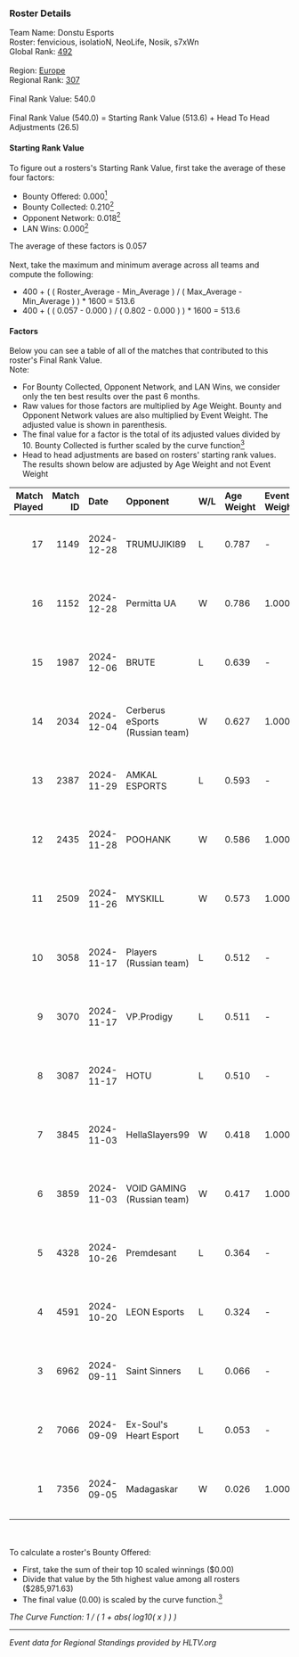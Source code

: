 ### Roster Details<br />
Team Name: Donstu Esports<br />
Roster: fenvicious, isolatioN, NeoLife, Nosik, s7xWn<br />
Global Rank: [492](../../standings_global_2025_02_28.md)<br />
<br />
Region: [Europe]( ../../standings_europe_2025_02_28.md)<br />
Regional Rank: [307]( ../../standings_europe_2025_02_28.md)<br />
<br />
Final Rank Value:  540.0<br />
<br />
Final Rank Value (540.0) = Starting Rank Value (513.6) + Head To Head Adjustments (26.5)<br />

#### Starting Rank Value<br />
To figure out a rosters's Starting Rank Value, first take the average of these four factors:<br />
- Bounty Offered: 0.000[<sup>1</sup>](#table2)
- Bounty Collected: 0.210[<sup>2</sup>](#table1)
- Opponent Network: 0.018[<sup>2</sup>](#table1)
- LAN Wins: 0.000[<sup>2</sup>](#table1)

The average of these factors is 0.057<br />
<br />
Next, take the maximum and minimum average across all teams and compute the following:<br />
- 400 + ( ( Roster_Average - Min_Average ) / ( Max_Average - Min_Average ) ) * 1600 = 513.6
- 400 + ( ( 0.057 - 0.000 ) / ( 0.802 - 0.000 ) ) * 1600 = 513.6


#### Factors<br />
Below you can see a table of all of the matches that contributed to this roster's Final Rank Value.<br />
Note:<br />

- For Bounty Collected, Opponent Network, and LAN Wins, we consider only the ten best results over the past 6 months.
- Raw values for those factors are multiplied by Age Weight. Bounty and Opponent Network values are also multiplied by Event Weight. The adjusted value is shown in parenthesis.
- The final value for a factor is the total of its adjusted values divided by 10. Bounty Collected is further scaled by the curve function[<sup>3</sup>](#curveFunction)
- Head to head adjustments are based on rosters' starting rank values. The results shown below are adjusted by Age Weight and not Event Weight
<span id="table1"></span><br />


| Match Played | Match ID | Date       | Opponent                        | W/L | Age Weight | Event Weight | Bounty Collected | Opponent Network | LAN Wins  | H2H Adj. | Roster                                       |
| -: | -: | :- | :- | :- | :- | :- | :- | :- | :- | -: | :- |
|           17 |     1149 | 2024-12-28 | TRUMUJIKI89                     | L   | 0.787      | -            | -                | -                | -         |    -8.09 | fenvicious, isolatioN, NeoLife, Nosik, s7xWn |
|           16 |     1152 | 2024-12-28 | Permitta UA                     | W   | 0.786      | 1.000        | 0.000 (0.000)    | 0.000 (0.000)    | 0 (0.000) |     7.57 | fenvicious, isolatioN, NeoLife, Nosik, s7xWn |
|           15 |     1987 | 2024-12-06 | BRUTE                           | L   | 0.639      | -            | -                | -                | -         |    -4.02 | isolatioN, NeoLife, Nosik, s7xWn, V0ider     |
|           14 |     2034 | 2024-12-04 | Cerberus eSports (Russian team) | W   | 0.627      | 1.000        | 0.000 (0.000)    | 0.088 (0.055)    | 0 (0.000) |    12.32 | isolatioN, NeoLife, Nosik, s7xWn, V0ider     |
|           13 |     2387 | 2024-11-29 | AMKAL ESPORTS                   | L   | 0.593      | -            | -                | -                | -         |    -1.16 | isolatioN, NeoLife, Nosik, s7xWn, V0ider     |
|           12 |     2435 | 2024-11-28 | POOHANK                         | W   | 0.586      | 1.000        | 0.000 (0.000)    | 0.018 (0.010)    | 0 (0.000) |    10.86 | isolatioN, NeoLife, Nosik, s7xWn, V0ider     |
|           11 |     2509 | 2024-11-26 | MYSKILL                         | W   | 0.573      | 1.000        | 0.003 (0.002)    | 0.140 (0.080)    | 0 (0.000) |    14.22 | isolatioN, NeoLife, Nosik, s7xWn, V0ider     |
|           10 |     3058 | 2024-11-17 | Players (Russian team)          | L   | 0.512      | -            | -                | -                | -         |    -6.14 | isolatioN, NeoLife, Nosik, s7xWn, V0ider     |
|            9 |     3070 | 2024-11-17 | VP.Prodigy                      | L   | 0.511      | -            | -                | -                | -         |    -6.38 | isolatioN, NeoLife, Nosik, s7xWn, V0ider     |
|            8 |     3087 | 2024-11-17 | HOTU                            | L   | 0.510      | -            | -                | -                | -         |    -2.15 | isolatioN, NeoLife, Nosik, s7xWn, V0ider     |
|            7 |     3845 | 2024-11-03 | HellaSlayers99                  | W   | 0.418      | 1.000        | 0.000 (0.000)    | 0.051 (0.021)    | 0 (0.000) |     8.38 | isolatioN, NeoLife, Nosik, s7xWn, V0ider     |
|            6 |     3859 | 2024-11-03 | VOID GAMING (Russian team)      | W   | 0.417      | 1.000        | 0.000 (0.000)    | 0.030 (0.012)    | 0 (0.000) |     5.96 | isolatioN, NeoLife, Nosik, s7xWn, V0ider     |
|            5 |     4328 | 2024-10-26 | Premdesant                      | L   | 0.364      | -            | -                | -                | -         |    -2.77 | isolatioN, NeoLife, Nosik, s7xWn, V0ider     |
|            4 |     4591 | 2024-10-20 | LEON Esports                    | L   | 0.324      | -            | -                | -                | -         |    -0.93 | isolatioN, NeoLife, Nosik, s7xWn, V0ider     |
|            3 |     6962 | 2024-09-11 | Saint Sinners                   | L   | 0.066      | -            | -                | -                | -         |    -1.09 | isolatioN, NeoLife, Nosik, s7xWn, V0ider     |
|            2 |     7066 | 2024-09-09 | Ex-Soul's Heart Esport          | L   | 0.053      | -            | -                | -                | -         |    -0.48 | isolatioN, NeoLife, Nosik, s7xWn, V0ider     |
|            1 |     7356 | 2024-09-05 | Madagaskar                      | W   | 0.026      | 1.000        | 0.000 (0.000)    | 0.003 (0.000)    | 0 (0.000) |     0.37 | isolatioN, NeoLife, Nosik, s7xWn, V0ider     |

<br />
<span id="table2"></span><br />
To calculate a roster's Bounty Offered:<br />

- First, take the sum of their top 10 scaled winnings ($0.00)
- Divide that value by the 5th highest value among all rosters ($285,971.63)
- The final value (0.00) is scaled by the curve function.[<sup>3</sup>](#curveFunction)

<span id="curveFunction"></span>_The Curve Function: 1 / ( 1 + abs( log10( x ) ) )_<br />

---
_Event data for Regional Standings provided by HLTV.org_<br />
